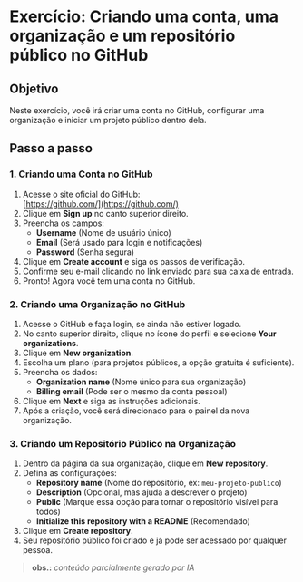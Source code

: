 # Exercício: Criando uma conta, uma organização e um repositório público no GitHub

## Objetivo
Neste exercício, você irá criar uma conta no GitHub, configurar uma organização e iniciar um projeto público dentro dela.

## Passo a passo

### 1. Criando uma Conta no GitHub

1. Acesse o site oficial do GitHub:  
   [https://github.com/](https://github.com/)
2. Clique em **Sign up** no canto superior direito.
3. Preencha os campos:
   - **Username** (Nome de usuário único)
   - **Email** (Será usado para login e notificações)
   - **Password** (Senha segura)
4. Clique em **Create account** e siga os passos de verificação.
5. Confirme seu e-mail clicando no link enviado para sua caixa de entrada.
6. Pronto! Agora você tem uma conta no GitHub.

### 2. Criando uma Organização no GitHub

1. Acesse o GitHub e faça login, se ainda não estiver logado.
2. No canto superior direito, clique no ícone do perfil e selecione **Your organizations**.
3. Clique em **New organization**.
4. Escolha um plano (para projetos públicos, a opção gratuita é suficiente).
5. Preencha os dados:
   - **Organization name** (Nome único para sua organização)
   - **Billing email** (Pode ser o mesmo da conta pessoal)
6. Clique em **Next** e siga as instruções adicionais.
7. Após a criação, você será direcionado para o painel da nova organização.

### 3. Criando um Repositório Público na Organização

1. Dentro da página da sua organização, clique em **New repository**.
2. Defina as configurações:
   - **Repository name** (Nome do repositório, ex: `meu-projeto-publico`)
   - **Description** (Opcional, mas ajuda a descrever o projeto)
   - **Public** (Marque essa opção para tornar o repositório visível para todos)
   - **Initialize this repository with a README** (Recomendado)
3. Clique em **Create repository**.
4. Seu repositório público foi criado e já pode ser acessado por qualquer pessoa.

> **obs.:** *conteúdo parcialmente gerado por IA*
